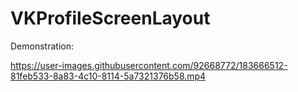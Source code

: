 # VKProfileScreenLayout

Demonstration:

https://user-images.githubusercontent.com/92668772/183666512-81feb533-8a83-4c10-8114-5a7321376b58.mp4
